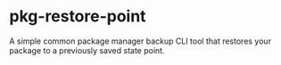 # pkg-restore-point
A simple common package manager backup CLI tool that restores your package to a previously saved state point.

